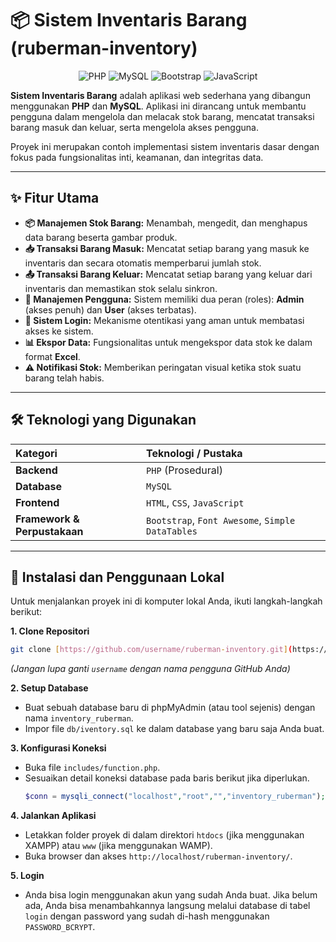 # 📦 Sistem Inventaris Barang (ruberman-inventory)

<p align="center">
  <img src="https://img.shields.io/badge/PHP-777BB4?style=for-the-badge&logo=php&logoColor=white" alt="PHP">
  <img src="https://img.shields.io/badge/MySQL-4479A1?style=for-the-badge&logo=mysql&logoColor=white" alt="MySQL">
  <img src="https://img.shields.io/badge/Bootstrap-563D7C?style=for-the-badge&logo=bootstrap&logoColor=white" alt="Bootstrap">
  <img src="https://img.shields.io/badge/JavaScript-F7DF1E?style=for-the-badge&logo=javascript&logoColor=black" alt="JavaScript">
</p>

**Sistem Inventaris Barang** adalah aplikasi web sederhana yang dibangun menggunakan **PHP** dan **MySQL**. Aplikasi ini dirancang untuk membantu pengguna dalam mengelola dan melacak stok barang, mencatat transaksi barang masuk dan keluar, serta mengelola akses pengguna.

Proyek ini merupakan contoh implementasi sistem inventaris dasar dengan fokus pada fungsionalitas inti, keamanan, dan integritas data.

---

## ✨ Fitur Utama

-   **📦 Manajemen Stok Barang:** Menambah, mengedit, dan menghapus data barang beserta gambar produk.
-   **📥 Transaksi Barang Masuk:** Mencatat setiap barang yang masuk ke inventaris dan secara otomatis memperbarui jumlah stok.
-   **📤 Transaksi Barang Keluar:** Mencatat setiap barang yang keluar dari inventaris dan memastikan stok selalu sinkron.
-   **👥 Manajemen Pengguna:** Sistem memiliki dua peran (roles): **Admin** (akses penuh) dan **User** (akses terbatas).
-   **🔐 Sistem Login:** Mekanisme otentikasi yang aman untuk membatasi akses ke sistem.
-   **📊 Ekspor Data:** Fungsionalitas untuk mengekspor data stok ke dalam format **Excel**.
-   **⚠️ Notifikasi Stok:** Memberikan peringatan visual ketika stok suatu barang telah habis.

---

## 🛠️ Teknologi yang Digunakan

| Kategori      | Teknologi / Pustaka                                    |
| :------------ | :----------------------------------------------------- |
| **Backend** | `PHP` (Prosedural)                                     |
| **Database** | `MySQL`                                                |
| **Frontend** | `HTML`, `CSS`, `JavaScript`                            |
| **Framework & Perpustakaan** | `Bootstrap`, `Font Awesome`, `Simple DataTables` |

---

## 🚀 Instalasi dan Penggunaan Lokal

Untuk menjalankan proyek ini di komputer lokal Anda, ikuti langkah-langkah berikut:

**1. Clone Repositori**
```bash
git clone [https://github.com/username/ruberman-inventory.git](https://github.com/username/ruberman-inventory.git)
````

*(Jangan lupa ganti `username` dengan nama pengguna GitHub Anda)*

**2. Setup Database**

  - Buat sebuah database baru di phpMyAdmin (atau tool sejenis) dengan nama `inventory_ruberman`.
  - Impor file `db/iventory.sql` ke dalam database yang baru saja Anda buat.

**3. Konfigurasi Koneksi**

  - Buka file `includes/function.php`.
  - Sesuaikan detail koneksi database pada baris berikut jika diperlukan.
    ```php
    $conn = mysqli_connect("localhost","root","","inventory_ruberman");
    ```

**4. Jalankan Aplikasi**

  - Letakkan folder proyek di dalam direktori `htdocs` (jika menggunakan XAMPP) atau `www` (jika menggunakan WAMP).
  - Buka browser dan akses `http://localhost/ruberman-inventory/`.

**5. Login**

  - Anda bisa login menggunakan akun yang sudah Anda buat. Jika belum ada, Anda bisa menambahkannya langsung melalui database di tabel `login` dengan password yang sudah di-hash menggunakan `PASSWORD_BCRYPT`.

<!-- end list -->